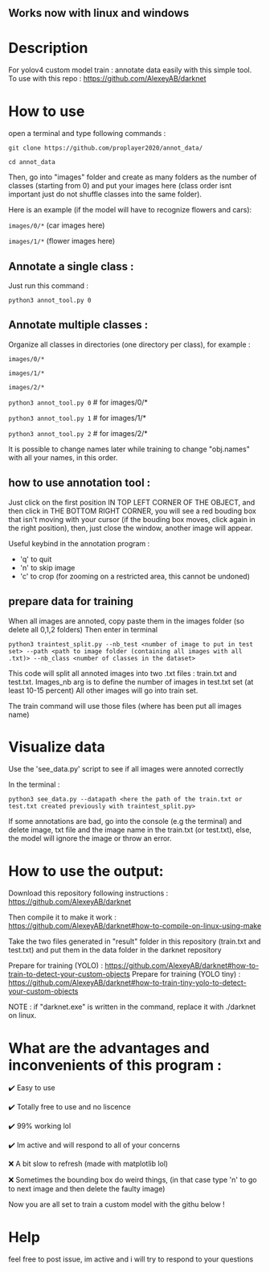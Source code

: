  ## Works now with linux and windows

# Description
For yolov4 custom model train : annotate data easily with this simple tool.
To use with this repo : https://github.com/AlexeyAB/darknet
# How to use
open a terminal and type following commands : 

```git clone https://github.com/proplayer2020/annot_data/ ```

```cd annot_data```

Then, go into "images" folder and create as many folders as the number of classes (starting from 0) and put your images here (class order isnt important just do not shuffle classes into the same folder).

Here is an example (if the model will have to recognize flowers and cars):

```images/0/*``` (car images here)

```images/1/*``` (flower images here)

## Annotate a single class :
Just run this command :

```python3 annot_tool.py 0```

## Annotate multiple classes :
Organize all classes in directories (one directory per class), for example :

    images/0/*

    images/1/*
    
    images/2/*
```python3 annot_tool.py 0``` # for images/0/*

```python3 annot_tool.py 1``` # for images/1/*

```python3 annot_tool.py 2``` # for images/2/*


It is possible to change names later while training to change "obj.names" with all your names, in this order.

## how to use annotation tool : 

Just click on the first position IN TOP LEFT CORNER OF THE OBJECT, and then click in THE BOTTOM RIGHT CORNER, you will see a red bouding box that isn't moving with your cursor (if the bouding box moves, click again in the right position), then, just close the window, another image will appear.

Useful keybind in the annotation program : 
- 'q' to quit
- 'n' to skip image
- 'c' to crop (for zooming on a restricted area, this cannot be undoned)

## prepare data for training
When all images are annoted, copy paste them in the images folder (so delete all 0,1,2 folders)
Then enter in terminal

```python3 traintest_split.py --nb_test <number of image to put in test set> --path <path to image folder (containing all images with all .txt)> --nb_class <number of classes in the dataset>```

This code will split all annoted images into two .txt files : train.txt and test.txt.
Images_nb arg is to define the number of images in test.txt set (at least 10-15 percent)
All other images will go into train set.

The train command will use those files (where has been put all images name)
# Visualize data

Use the 'see_data.py' script to see if all images were annoted correctly

In the terminal : 

```python3 see_data.py --datapath <here the path of the train.txt or test.txt created previously with traintest_split.py>```

If some annotations are bad, go into the console (e.g the terminal) and delete image, txt file and the image name in the train.txt (or test.txt), else, the model will ignore the image or throw an error.
# How to use the output:

Download this repository following instructions : https://github.com/AlexeyAB/darknet

Then compile it to make it work : https://github.com/AlexeyAB/darknet#how-to-compile-on-linux-using-make

Take the two files generated in "result" folder in this repository (train.txt and test.txt) and put them in the data folder in the darknet repository

Prepare for training (YOLO) : https://github.com/AlexeyAB/darknet#how-to-train-to-detect-your-custom-objects
Prepare for training (YOLO tiny) : https://github.com/AlexeyAB/darknet#how-to-train-tiny-yolo-to-detect-your-custom-objects

NOTE : if "darknet.exe" is written in the command, replace it with ./darknet on linux.

# What are the advantages and inconvenients of this program :

 ✔️  Easy to use
 
 ✔️  Totally free to use and no liscence
 
 ✔️  99% working lol
 
 ✔️  Im active and will respond to all of your concerns
 
 ❌ A bit slow to refresh (made with matplotlib lol)
 
 ❌ Sometimes the bounding box do weird things, (in that case type 'n' to go to next image and then delete the faulty image)

Now you are all set to train a custom model with the githu below !

# Help
feel free to post issue, im active and i will try to respond to your questions
